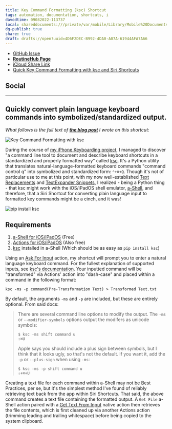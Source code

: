 ```yaml
---
title: Key Command Formatting (ksc) Shortcut
tags: automation, documentation, shortcuts, i
davodtime: 09082022-113737
local: shareddocuments:///private/var/mobile/Library/Mobile%20Documents/iCloud~md~obsidian/Documents/OBSHIDDIAN/drafts/4D6F2DEC-B992-4DA0-A07A-61944AFA7A66.md
dg-publish: true
share: true
draft: drafts://open?uuid=4D6F2DEC-B992-4DA0-A07A-61944AFA7A66
---
```

- [GitHub Issue](https://github.com/extratone/i/issues/214)
- [**RoutineHub Page**](https://routinehub.co/shortcut/12442)
- [iCloud Share Link](https://www.icloud.com/shortcuts/ae9e13a294064c69b1f6ba26270eb18c)
- [Quick Key Command Formatting with ksc and Siri Shortcuts](drafts://open?uuid=29455706-292D-458B-B3B3-9071BA0F5AC9)

## Social

---

## Quickly convert plain language keyboard commands into symbolized/standardized output.

*What follows is the full text of [**the blog post**](https://bilge.world/ksc-shortcut) I wrote on this shortcut*: 

![Key Command Formatting with ksc](https://i.snap.as/H5hUOetX.png)

During the course of [my iPhone Keyboarding project](https://uikeycommand.com), I managed to discover "a command line tool to document and describe keyboard shortcuts in a standardized and properly formatted way" called [ksc](https://github.com/kotfu/ksc). It's a Python utility that translates natural-language-formatted keyboard commands "command control q" into symbolized and standardized form: `⌃+⌘+Q`. Though it's not of particular use to me at this point, with my now well-established [Text Replacements](https://bilge.world/text-replacement) and [TextExpander Snippets](https://app.textexpander.com/public/14093096578d4f40eeea15649f5cefbb), I realized - being a Python thing - that ksc might work with the iOS/iPadOS shell emulator, [a-Shell](https://apps.apple.com/us/app/a-shell/id1473805438), and therefore, that a Siri Shortcut for converting plain language input to formatted key commands might be a cinch, and it was!

![pip install ksc](https://i.snap.as/OrSPAgJa.png)

## Requirements

1. [a-Shell for iOS/iPadOS](https://apps.apple.com/us/app/a-shell/id1473805438) (Free)
2. [Actions for iOS/iPadOS](https://apps.apple.com/us/app/a-shell/id1473805438) (Also free)
3. [ksc](https://github.com/kotfu/ksc) installed in a-Shell (Which should be as easy as `pip install ksc`)

Using an [Ask For Input](https://www.matthewcassinelli.com/actions/ask-for-input/) action, my shortcut will prompt you to enter a natural language keyboard command. For the fullest explanation of supported inputs, see [ksc's documentation](https://github.com/kotfu/ksc/blob/main/README.md). Your inputted command will be "transformed" via Actions' action into "dash-case" and placed within a command in the following format:

```
ksc -ms -p command(Pre-Transformation Text) > Transformed Text.txt
```

By default, the arguments `-ms` and `-p` are included, but these are entirely optional. From said docs:

> There are several command line options to modify the output. The `-ms` or
> `--modifier-symbols` options output the modifers as unicode symbols:
> 
>     $ ksc -ms shift command u
>     ⇧⌘U
> 
> Apple says you should include a plus sign between symbols, but I think that it looks
> ugly, so that's not the default. If you want it, add the `-p` or `--plus-sign` when
> using `-ms`:
> 
>     $ ksc -ms -p shift command u
>     ⇧+⌘+U

Creating a text file for each command within a-Shell may not be Best Practices, per se, but it's the simplest method I've found of reliably retrieving text back from the app within Siri Shortcuts. That said, the above command creates a text file containing the formatted output. A `Get File` a-Shell action paired with a [Get Text From Input](https://www.matthewcassinelli.com/actions/get-text-from-input/) native action then retrieves the file contents, which is first cleaned up via another Actions action (trimming leading and trailing whitespace) before being copied to the system clipboard.